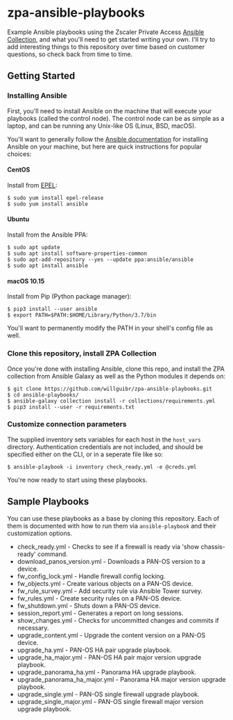 # zpa-ansible-playbooks

Example Ansible playbooks using the Zscaler Private Access
[Ansible Collection](https://github.com/willguibr/zpa-ansible), and what you'll need to get started writing your own. I'll try to add interesting things to this repository over time based on customer questions, so check back from time to time.

## Getting Started

### Installing Ansible

First, you'll need to install Ansible on the machine that will execute your playbooks (called the control node).  The control node can be as simple as a laptop, and can be running any Unix-like OS (Linux, BSD, macOS).

You'll want to generally follow the
[Ansible documentation](https://docs.ansible.com/ansible/latest/installation_guide/intro_installation.html#installing-the-control-node)
for installing Ansible on your machine, but here are quick instructions for popular choices:

#### CentOS

Install from [EPEL](https://fedoraproject.org/wiki/EPEL):

```
$ sudo yum install epel-release
$ sudo yum install ansible
```

#### Ubuntu

Install from the Ansible PPA:

```
$ sudo apt update
$ sudo apt install software-properties-common
$ sudo apt-add-repository --yes --update ppa:ansible/ansible
$ sudo apt install ansible
```

#### macOS 10.15

Install from Pip (Python package manager):

```
$ pip3 install --user ansible
$ export PATH=$PATH:$HOME/Library/Python/3.7/bin
```

You'll want to permanently modify the PATH in your shell's config file as well.

### Clone this repository, install ZPA Collection

Once you're done with installing Ansible, clone this repo, and install the ZPA collection from Ansible Galaxy as well as the Python modules it depends on:

```
$ git clone https://github.com/willguibr/zpa-ansible-playbooks.git
$ cd ansible-playbooks/
$ ansible-galaxy collection install -r collections/requirements.yml
$ pip3 install --user -r requirements.txt
```

### Customize connection parameters

The supplied inventory sets variables for each host in the `host_vars` directory.  Authentication credentials are not included, and should be specified either on the CLI, or in a seperate file like so:

```
$ ansible-playbook -i inventory check_ready.yml -e @creds.yml
```

You're now ready to start using these playbooks.

## Sample Playbooks

You can use these playbooks as a base by cloning this repository.  Each of them is documented with how to run them via
`ansible-playbook` and their customization options.

* check_ready.yml - Checks to see if a firewall is ready via 'show chassis-ready' command.
* download_panos_version.yml - Downloads a PAN-OS version to a device.
* fw_config_lock.yml - Handle firewall config locking.
* fw_objects.yml - Create various objects on a PAN-OS device.
* fw_rule_survey.yml - Add security rule via Ansible Tower survey.
* fw_rules.yml - Create security rules on a PAN-OS device.
* fw_shutdown.yml - Shuts down a PAN-OS device.
* session_report.yml - Generates a report on long sessions.
* show_changes.yml - Checks for uncommitted changes and commits if necessary.
* upgrade_content.yml - Upgrade the content version on a PAN-OS device.
* upgrade_ha.yml - PAN-OS HA pair upgrade playbook.
* upgrade_ha_major.yml - PAN-OS HA pair major version upgrade playbook.
* upgrade_panorama_ha.yml - Panorama HA upgrade playbook.
* upgrade_panorama_ha_major.yml - Panorama HA major version upgrade playbook.
* upgrade_single.yml - PAN-OS single firewall upgrade playbook.
* upgrade_single_major.yml - PAN-OS single firewall major version upgrade playbook.
